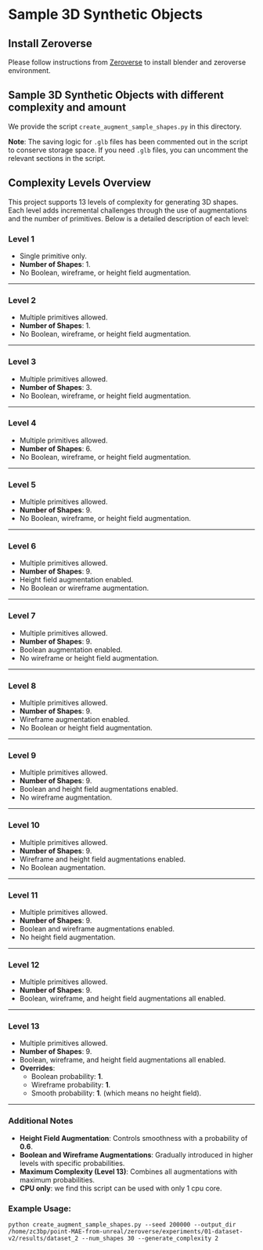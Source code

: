 # Sample 3D Synthetic Objects

Install Zeroverse
-----------------

Please follow instructions from [Zeroverse](https://github.com/desaixie/zeroverse) to install blender and zeroverse environment.

Sample 3D Synthetic Objects with different complexity and amount
---------------------------
We provide the script `create_augment_sample_shapes.py` in this directory. 

**Note**: The saving logic for `.glb` files has been commented out in the script to conserve storage space. If you need `.glb` files, you can uncomment the relevant sections in the script.

## Complexity Levels Overview

This project supports 13 levels of complexity for generating 3D shapes. Each level adds incremental challenges through the use of augmentations and the number of primitives. Below is a detailed description of each level:

### **Level 1**
- Single primitive only.
- **Number of Shapes**: 1.
- No Boolean, wireframe, or height field augmentation.

---

### **Level 2**
- Multiple primitives allowed.
- **Number of Shapes**: 1.
- No Boolean, wireframe, or height field augmentation.

---

### **Level 3**
- Multiple primitives allowed.
- **Number of Shapes**: 3.
- No Boolean, wireframe, or height field augmentation.

---

### **Level 4**
- Multiple primitives allowed.
- **Number of Shapes**: 6.
- No Boolean, wireframe, or height field augmentation.

---

### **Level 5**
- Multiple primitives allowed.
- **Number of Shapes**: 9.
- No Boolean, wireframe, or height field augmentation.

---

### **Level 6**
- Multiple primitives allowed.
- **Number of Shapes**: 9.
- Height field augmentation enabled.
- No Boolean or wireframe augmentation.

---

### **Level 7**
- Multiple primitives allowed.
- **Number of Shapes**: 9.
- Boolean augmentation enabled.
- No wireframe or height field augmentation.

---

### **Level 8**
- Multiple primitives allowed.
- **Number of Shapes**: 9.
- Wireframe augmentation enabled.
- No Boolean or height field augmentation.

---

### **Level 9**
- Multiple primitives allowed.
- **Number of Shapes**: 9.
- Boolean and height field augmentations enabled.
- No wireframe augmentation.

---

### **Level 10**
- Multiple primitives allowed.
- **Number of Shapes**: 9.
- Wireframe and height field augmentations enabled.
- No Boolean augmentation.

---

### **Level 11**
- Multiple primitives allowed.
- **Number of Shapes**: 9.
- Boolean and wireframe augmentations enabled.
- No height field augmentation.

---

### **Level 12**
- Multiple primitives allowed.
- **Number of Shapes**: 9.
- Boolean, wireframe, and height field augmentations all enabled.

---

### **Level 13**
- Multiple primitives allowed.
- **Number of Shapes**: 9.
- Boolean, wireframe, and height field augmentations all enabled.
- **Overrides**:
  - Boolean probability: **1**.
  - Wireframe probability: **1**.
  - Smooth probability: **1**. (which means no height field).

---

### Additional Notes
- **Height Field Augmentation**: Controls smoothness with a probability of **0.6**.
- **Boolean and Wireframe Augmentations**: Gradually introduced in higher levels with specific probabilities.
- **Maximum Complexity (Level 13)**: Combines all augmentations with maximum probabilities.
- **CPU only**: we find this script can be used with only 1 cpu core.

### Example Usage:
```
python create_augment_sample_shapes.py --seed 200000 --output_dir /home/zc3bp/point-MAE-from-unreal/zeroverse/experiments/01-dataset-v2/results/dataset_2 --num_shapes 30 --generate_complexity 2 
```
